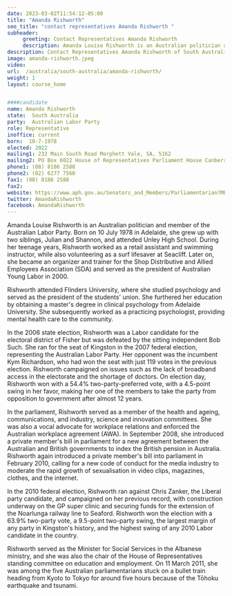```yaml
---
date: 2023-03-02T11:54:12-05:00
title: "Amanda Rishworth"
seo_title: "contact representatives Amanda Rishworth "
subheader:
     greeting: Contact Representatives Amanda Rishworth
     description: Amanda Louise Rishworth is an Australian politician and member of the Australian Labor Party. Born on 10 July 1978 in Adelaide, she grew up with two siblings, Julian and Shannon, and attended Unley High School.
description: Contact Representatives Amanda Rishworth of South Australia. Contact information for Amanda Rishworth includes email address, phone number, and mailing address.
image: amanda-rishworth.jpeg
video:
url:  /australia/south-australia/amanda-rishworth/
weight: 1
layout: course_home


####candidate
name: Amanda Rishworth
state:	South Australia
party:	Australian Labor Party
role: Representative
inoffice: current
born:  10-7-1978
elected: 2022
mailing1: 232 Main South Road Morphett Vale, SA, 5162
mailing2: PO Box 6022 House of Representatives Parliament House Canberra ACT 2600
phone1:	(08) 8186 2588
phone2: (02) 6277 7560
fax1: (08) 8186 2588
fax2:
website: https://www.aph.gov.au/Senators_and_Members/Parliamentarian?MPID=HWA
twitter: AmandaRishworth
facebook: AmandaRishworth
---
```


Amanda Louise Rishworth is an Australian politician and member of the Australian Labor Party. Born on 10 July 1978 in Adelaide, she grew up with two siblings, Julian and Shannon, and attended Unley High School. During her teenage years, Rishworth worked as a retail assistant and swimming instructor, while also volunteering as a surf lifesaver at Seacliff. Later on, she became an organizer and trainer for the Shop Distributive and Allied Employees Association (SDA) and served as the president of Australian Young Labor in 2000.

Rishworth attended Flinders University, where she studied psychology and served as the president of the students' union. She furthered her education by obtaining a master's degree in clinical psychology from Adelaide University. She subsequently worked as a practicing psychologist, providing mental health care to the community.

In the 2006 state election, Rishworth was a Labor candidate for the electoral district of Fisher but was defeated by the sitting independent Bob Such. She ran for the seat of Kingston in the 2007 federal election, representing the Australian Labor Party. Her opponent was the incumbent Kym Richardson, who had won the seat with just 119 votes in the previous election. Rishworth campaigned on issues such as the lack of broadband access in the electorate and the shortage of doctors. On election day, Rishworth won with a 54.4% two-party-preferred vote, with a 4.5-point swing in her favor, making her one of the members to take the party from opposition to government after almost 12 years.

In the parliament, Rishworth served as a member of the health and ageing, communications, and industry, science and innovation committees. She was also a vocal advocate for workplace relations and enforced the Australian workplace agreement (AWA). In September 2008, she introduced a private member's bill in parliament for a new agreement between the Australian and British governments to index the British pension in Australia. Rishworth again introduced a private member's bill into parliament in February 2010, calling for a new code of conduct for the media industry to moderate the rapid growth of sexualisation in video clips, magazines, clothes, and the internet.

In the 2010 federal election, Rishworth ran against Chris Zanker, the Liberal party candidate, and campaigned on her previous record, with construction underway on the GP super clinic and securing funds for the extension of the Noarlunga railway line to Seaford. Rishworth won the election with a 63.9% two-party vote, a 9.5-point two-party swing, the largest margin of any party in Kingston's history, and the highest swing of any 2010 Labor candidate in the country.

Rishworth served as the Minister for Social Services in the Albanese ministry, and she was also the chair of the House of Representatives standing committee on education and employment. On 11 March 2011, she was among the five Australian parliamentarians stuck on a bullet train heading from Kyoto to Tokyo for around five hours because of the Tōhoku earthquake and tsunami.
